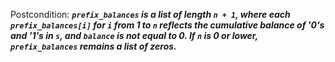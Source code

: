 Postcondition: ***`prefix_balances` is a list of length `n + 1`, where each `prefix_balances[i]` for `i` from 1 to `n` reflects the cumulative balance of '0's and '1's in `s`, and `balance` is not equal to 0. If `n` is 0 or lower, `prefix_balances` remains a list of zeros.***